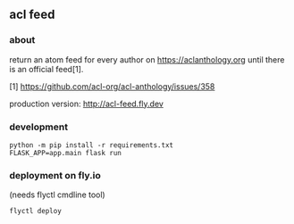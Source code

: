 ## acl feed

### about

return an atom feed for every author on https://aclanthology.org until there is an official feed[1].

[1] https://github.com/acl-org/acl-anthology/issues/358


production version: http://acl-feed.fly.dev


### development

```
python -m pip install -r requirements.txt
FLASK_APP=app.main flask run
```


### deployment on fly.io

(needs flyctl cmdline tool)

```
flyctl deploy
```

